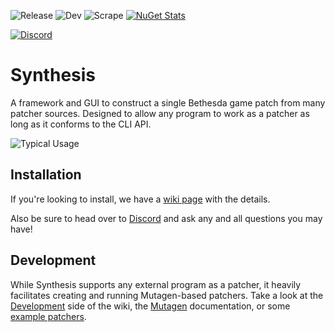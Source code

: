 ![Release](https://github.com/Mutagen-Modding/Synthesis/workflows/Release/badge.svg) ![Dev](https://github.com/Mutagen-Modding/Synthesis/workflows/Dev/badge.svg) ![Scrape](https://github.com/Noggog/Synthesis.Registry/workflows/Scrape/badge.svg) [![NuGet Stats](https://img.shields.io/nuget/v/Synthesis.Bethesda.svg)](https://www.nuget.org/packages/Synthesis.Bethesda)

[![Discord](https://discordapp.com/api/guilds/759302581448474626/widget.png)](https://discord.gg/53KMEsW)

# Synthesis
A framework and GUI to construct a single Bethesda game patch from many patcher sources. Designed to allow any program to work as a patcher as long as it conforms to the CLI API.

![Typical Usage](https://i.imgur.com/Wj2fGaF.gif)

## Installation
If you're looking to install, we have a [wiki page](https://github.com/Mutagen-Modding/Synthesis/wiki/Installation) with the details.

Also be sure to head over to [Discord](https://discord.gg/53KMEsW) and ask any and all questions you may have!

## Development
While Synthesis supports any external program as a patcher, it heavily facilitates creating and running Mutagen-based patchers.
Take a look at the [Development](https://github.com/Mutagen-Modding/Synthesis/wiki/Create-a-Mutagen-Patcher) side of the wiki, the [Mutagen](https://github.com/Mutagen-Modding/Mutagen/wiki) documentation, or some [example patchers](https://github.com/Mutagen-Modding/Synthesis/network/dependents?package_id=UGFja2FnZS0xMzg1MjY1MjYz).
